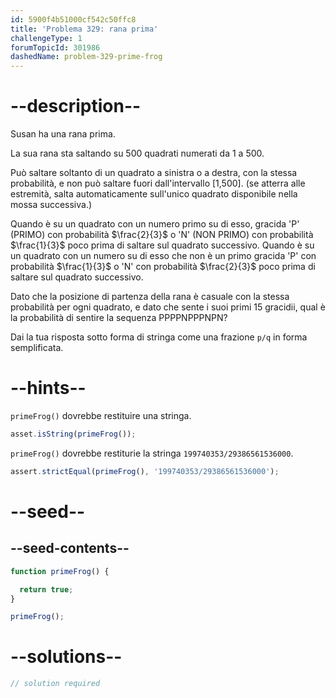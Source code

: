 ```yaml
---
id: 5900f4b51000cf542c50ffc8
title: 'Problema 329: rana prima'
challengeType: 1
forumTopicId: 301986
dashedName: problem-329-prime-frog
---
```


# --description--

Susan ha una rana prima.

La sua rana sta saltando su 500 quadrati numerati da 1 a 500.

Può saltare soltanto di un quadrato a sinistra o a destra, con la stessa probabilità, e non può saltare fuori dall'intervallo [1,500]. (se atterra alle estremità, salta automaticamente sull'unico quadrato disponibile nella mossa successiva.)

Quando è su un quadrato con un numero primo su di esso, gracida 'P' (PRIMO) con probabilità $\frac{2}{3}$ o 'N' (NON PRIMO) con probabilità $\frac{1}{3}$ poco prima di saltare sul quadrato successivo. Quando è su un quadrato con un numero su di esso che non è un primo gracida 'P' con probabilità $\frac{1}{3}$ o 'N' con probabilità $\frac{2}{3}$ poco prima di saltare sul quadrato successivo.

Dato che la posizione di partenza della rana è casuale con la stessa probabilità per ogni quadrato, e dato che sente i suoi primi 15 gracidii, qual è la probabilità di sentire la sequenza PPPPNPPPNPN?

Dai la tua risposta sotto forma di stringa come una frazione `p/q` in forma semplificata.

# --hints--

`primeFrog()` dovrebbe restituire una stringa.

```js
asset.isString(primeFrog());
```

`primeFrog()` dovrebbe restiturie la stringa `199740353/29386561536000`.

```js
assert.strictEqual(primeFrog(), '199740353/29386561536000');
```

# --seed--

## --seed-contents--

```js
function primeFrog() {

  return true;
}

primeFrog();
```

# --solutions--

```js
// solution required
```

